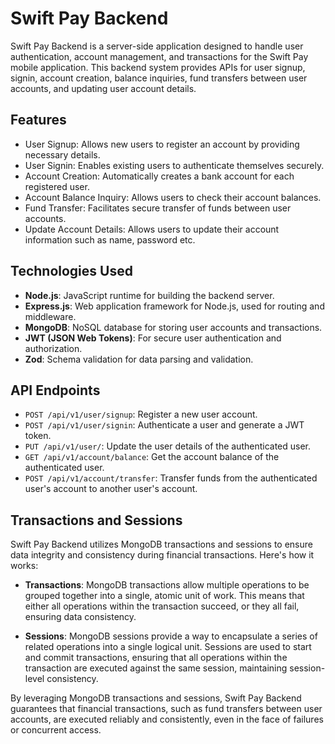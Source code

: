 # Swift Pay Backend

Swift Pay Backend is a server-side application designed to handle user authentication, account management, and transactions for the Swift Pay mobile application. This backend system provides APIs for user signup, signin, account creation, balance inquiries, fund transfers between user accounts, and updating user account details.

## Features

- User Signup: Allows new users to register an account by providing necessary details.
- User Signin: Enables existing users to authenticate themselves securely.
- Account Creation: Automatically creates a bank account for each registered user.
- Account Balance Inquiry: Allows users to check their account balances.
- Fund Transfer: Facilitates secure transfer of funds between user accounts.
- Update Account Details: Allows users to update their account information such as name, password etc.

## Technologies Used

- **Node.js**: JavaScript runtime for building the backend server.
- **Express.js**: Web application framework for Node.js, used for routing and middleware.
- **MongoDB**: NoSQL database for storing user accounts and transactions.
- **JWT (JSON Web Tokens)**: For secure user authentication and authorization.
- **Zod**: Schema validation for data parsing and validation.

## API Endpoints

- `POST /api/v1/user/signup`: Register a new user account.
- `POST /api/v1/user/signin`: Authenticate a user and generate a JWT token.
- `PUT /api/v1/user/`: Update the user details of the authenticated user.
- `GET /api/v1/account/balance`: Get the account balance of the authenticated user.
- `POST /api/v1/account/transfer`: Transfer funds from the authenticated user's account to another user's account.

## Transactions and Sessions

Swift Pay Backend utilizes MongoDB transactions and sessions to ensure data integrity and consistency during financial transactions. Here's how it works:

- **Transactions**: MongoDB transactions allow multiple operations to be grouped together into a single, atomic unit of work. This means that either all operations within the transaction succeed, or they all fail, ensuring data consistency.
  
- **Sessions**: MongoDB sessions provide a way to encapsulate a series of related operations into a single logical unit. Sessions are used to start and commit transactions, ensuring that all operations within the transaction are executed against the same session, maintaining session-level consistency.

By leveraging MongoDB transactions and sessions, Swift Pay Backend guarantees that financial transactions, such as fund transfers between user accounts, are executed reliably and consistently, even in the face of failures or concurrent access.

